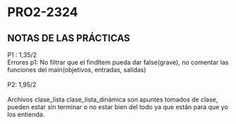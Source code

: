 # PRO2-2324
## NOTAS DE LAS PRÁCTICAS<br>
P1 : 1,35/2<br>
Errores p1: No filtrar que el findItem pueda dar false(grave), no comentar las funciones del main(objetivos, entradas, salidas)<br>
<br>
P2: 1,95/2<br>
<br>
Archivos clase_lista clase_lista_dinámica son apuntes tomados de clase, pueden estar sin terminar o no estar bien del todo ya que están para que yo los entienda.
